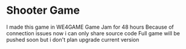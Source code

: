 # Shooter Game
 I made this game in WE4GAME Game Jam for 48 hours
 Because of connection issues now i can only share source code
 Full game will be pushed soon but i don't plan upgrade current version
